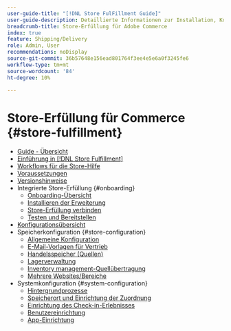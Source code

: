 ```yaml
---
user-guide-title: "[!DNL Store FulFillment Guide]"
user-guide-description: Detaillierte Informationen zur Installation, Konfiguration und Verwendung der Store-Ausführung für Adobe Commerce Stores.
breadcrumb-title: Store-Erfüllung für Adobe Commerce
index: true
feature: Shipping/Delivery
role: Admin, User
recommendations: noDisplay
source-git-commit: 36b57648e156ead801764f3ee4e5e6a0f3245fe6
workflow-type: tm+mt
source-wordcount: '84'
ht-degree: 10%

---
```



# Store-Erfüllung für Commerce {#store-fulfillment}

- [Guide - Übersicht](guide-overview.md)
- [Einführung in [!DNL Store Fulfillment]](introduction.md)
- [Workflows für die Store-Hilfe](store-assist-modules.md)
- [Voraussetzungen](solution-requirements.md)
- [Versionshinweise](release-notes.md)
- Integrierte Store-Erfüllung {#onboarding}
   - [Onboarding-Übersicht](onboard.md)
   - [Installieren der Erweiterung](install.md)
   - [Store-Erfüllung verbinden](connect-set-up-service.md)
   - [Testen und Bereitstellen](test-and-deploy.md)
- [Konfigurationsübersicht](service-config-settings-overview.md)
- Speicherkonfiguration {#store-configuration}
   - [Allgemeine Konfiguration](enable-general.md)
   - [E-Mail-Vorlagen für Vertrieb](sales-emails.md)
   - [Handelsspeicher (Quellen)](merchant-store-configuration.md)
   - [Lagerverwaltung](product-stock.md)
   - [Inventory management-Quellübertragung](inventory-stock-transfer.md)
   - [Mehrere Websites/Bereiche](multi-site-and-scope-config.md)
- Systemkonfiguration {#system-configuration}
   - [Hintergrundprozesse](background-processes.md)
   - [Speicherort und Einrichtung der Zuordnung](store-location-map-provider-setup.md)
   - [Einrichtung des Check-in-Erlebnisses](check-in-experience-setup.md)
   - [Benutzereinrichtung](user-setup.md)
   - [App-Einrichtung](app-setup.md)

